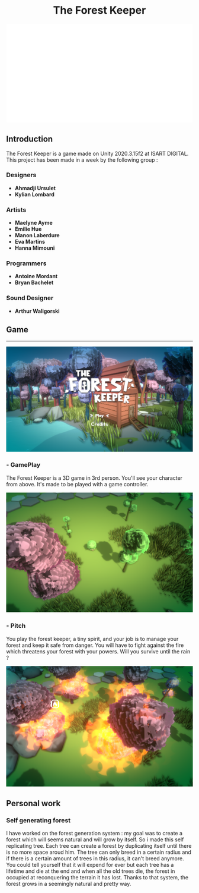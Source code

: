 <html>
<link href="style.css" rel="stylesheet">

<h1 align="center"> The Forest Keeper</h1>

<p align="center">
<img src= "Images/Logo.png"/>
</p>

<h2> Introduction </h2>
The Forest Keeper is a game made on Unity 2020.3.15f2 at ISART DIGITAL. This project has been made in a week by the following group :

<h3> Designers </h3>
<div class= name>
<b>
<ul>
    <li> Ahmadji Ursulet
    <li> Kylian Lombard
</ul>
</b>
</div>

<h3> Artists </h3>
<div class= name>
<b>
<ul>
    <li> Maelyne Ayme
    <li> Emilie Hue
    <li> Manon Laberdure
    <li> Eva Martins
    <li> Hanna Mimouni
</ul>
</b>
</div>

<h3> Programmers </h3>
<div class= name>
<b>
<ul>
    <li> Antoine Mordant
    <li> Bryan Bachelet
</ul>
</b>
</div>

<h3> Sound Designer </h3>
<div class= name>
<b>
<ul>
    <li> Arthur Waligorski
</ul>
</b>
</div>

<h2> Game </h2>
<hr>
<p align="center">
<img src= "Images/MainMenu.png"/>
</p>
<p>
<h3><b> - GamePlay</b></h3>
The Forest Keeper is a 3D game in 3rd person. You'll see your character from above. It's made to be played with a game controller.
</p>
<p align="center">
<img src= "Images/CharacterView.png"/>
</p>

<h3><b> - Pitch</b></h3>

<p>
You play the forest keeper, a tiny spirit, and your job is to manage your forest and keep it safe from danger. You will have to fight against the fire which threatens your forest with your powers. Will you survive until the rain ?
</p>

<p align="center">
<img src= "Images/Fire.png"/>
</p>

<h2>Personal work</h2>

<h3>Self generating forest</h3>

<p>I have worked on the forest generation system : my goal was to create a forest which will seems natural and will grow by itself. 
    So i made this self replicating tree. Each tree can create a forest by duplicating itself until there is no more space aroud him. The tree can only breed in a certain radius and if there is a certain amount of trees in this radius, it can't breed anymore. You could tell yourself that it will expend for ever but each tree has a lifetime and die at the end and when all the old trees die, the forest in occupied at reconquering the terrain it has lost. Thanks to that system, the forest grows in a seemingly natural and pretty way.</p>

